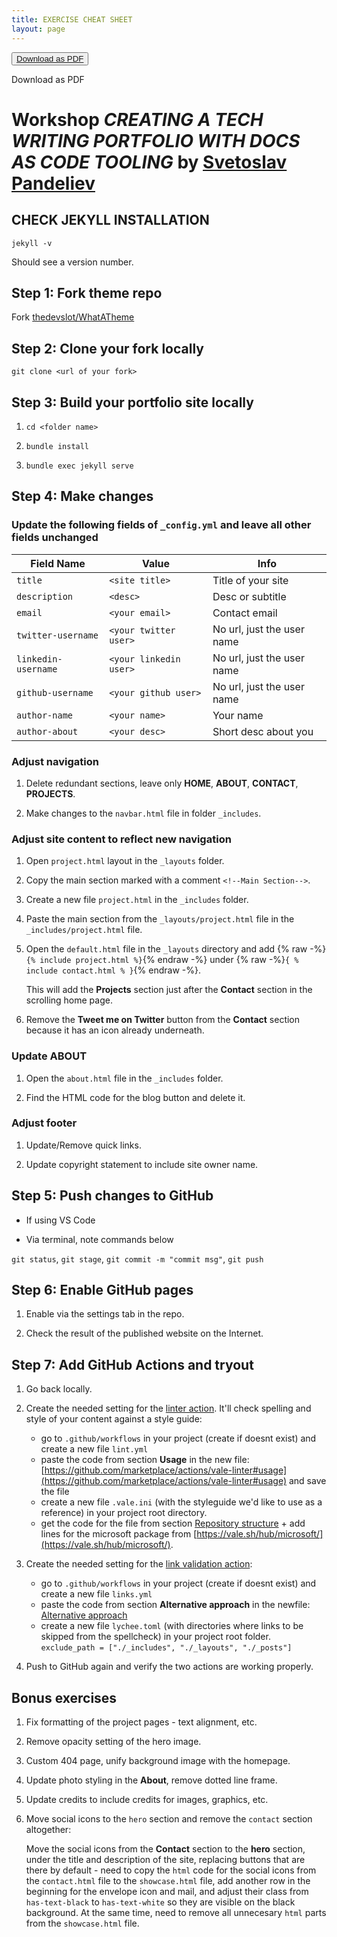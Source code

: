 ```yaml
---
title: EXERCISE CHEAT SHEET
layout: page
---
```


<button type="button is-rounded is-uppercase has-text-weight-normal is-black is-outlined"><a href="assets/docs/Exercise-Cheat-Sheet.pdf">Download as PDF</a></button>
    
<a href="{{site.url}}{{site.baseurl}}/blog"><a class="button is-rounded is-uppercase has-text-weight-normal is-black is-outlined">Download as PDF</a></a>


# Workshop *CREATING A TECH WRITING PORTFOLIO WITH DOCS AS CODE TOOLING* by [Svetoslav Pandeliev](https://www.linkedin.com/in/svetoslav-pandeliev/)

## CHECK JEKYLL INSTALLATION

`jekyll -v`

Should see a version number.

## Step 1: Fork theme repo

 Fork [thedevslot/WhatATheme](https://github.com/thedevslot/WhatATheme)

## Step 2: Clone your fork locally

 `git clone <url of your fork>` 

## Step 3: Build your portfolio site locally

 1. `cd <folder name>`

 2. `bundle install`

 3. `bundle exec jekyll serve`

## Step 4: Make changes

### Update the following fields of `_config.yml` and leave all other fields unchanged

| Field Name | Value | Info |
| ---------- | --------------- | ---- |
| `title` | `<site title>` | Title of your site |
| `description` | `<desc>` | Desc or subtitle |
| `email` | `<your email>` | Contact email |
| `twitter-username` | `<your twitter user>` | No url, just the user name |
| `linkedin-username` | `<your linkedin user>` | No url, just the user name |
| `github-username` | `<your github user>` | No url, just the user name |
| `author-name` | `<your name>` | Your name |
| `author-about` | `<your desc>` | Short desc about you |


### Adjust navigation

1. Delete redundant sections, leave only **HOME**, **ABOUT**, **CONTACT**, **PROJECTS**.

2. Make changes to the `navbar.html` file in folder `_includes`.


### Adjust site content to reflect new navigation

1. Open `project.html` layout in the `_layouts` folder.

2. Copy the main section marked with a comment `<!--Main Section-->`.

3. Create a new file `project.html` in the `_includes` folder.

4. Paste the main section from the `_layouts/project.html` file in the `_includes/project.html` file.

5. Open the `default.html` file in the `_layouts` directory and add {% raw -%}`{% include project.html %}`{% endraw -%} under {% raw -%}`{ % include contact.html % }`{% endraw -%}. 

    This will add the **Projects** section just after the **Contact** section in the scrolling home page.

3. Remove the **Tweet me on Twitter** button from the **Contact** section because it has an icon already underneath.  

### Update **ABOUT** 

1. Open the `about.html` file in the `_includes` folder.

2. Find the HTML code for the blog button and delete it.



### Adjust footer

1. Update/Remove quick links.

2. Update copyright statement to include site owner name.



## Step 5: Push changes to GitHub

- If using VS Code

- Via terminal, note commands below

`git status`, `git stage`, `git commit -m "commit msg"`, `git push`

## Step 6: Enable GitHub pages

1. Enable via the settings tab in the repo.

2. Check the result of the published website on the Internet.

## Step 7: Add GitHub Actions and tryout

1. Go back locally.

2. Create the needed setting for the [linter action](https://github.com/marketplace/actions/vale-linter). It'll check spelling and style of your content against a style guide:

    - go to `.github/workflows` in your project (create if doesnt exist) and create a new file `lint.yml`
    - paste the code from section **Usage** in the new file: [https://github.com/marketplace/actions/vale-linter#usage](https://github.com/marketplace/actions/vale-linter#usage) and save the file
    - create a new file `.vale.ini` (with the styleguide we'd like to use as a reference) in your project root directory.  
    - get the code for the file from section [Repository structure](https://github.com/marketplace/actions/vale-linter#repository-structure) + add lines for the microsoft package from [https://vale.sh/hub/microsoft/](https://vale.sh/hub/microsoft/).

3. Create the needed setting for the [link validation action](https://github.com/marketplace/actions/lychee-broken-link-checker):

    - go to `.github/workflows` in your project (create if doesnt exist) and create a new file `links.yml`
    - paste the code from section **Alternative approach** in the newfile: [Alternative approach](https://github.com/marketplace/actions/lychee-broken-link-checker#alternative-approach)
    - create a new file `lychee.toml` (with directories where links to be skipped from the spellcheck) in your project root folder.  `exclude_path = ["./_includes", "./_layouts", "./_posts"]`


4. Push to GitHub again and verify the two actions are working properly.



## Bonus exercises

1. Fix formatting of the project pages - text alignment, etc.

2. Remove opacity setting of the hero image.

3. Custom 404 page, unify background image with the homepage.

3. Update photo styling in the **About**, remove dotted line frame.

2. Update credits to include credits for images, graphics, etc.

4. Move social icons to the `hero` section and remove the `contact` section altogether:

    Move the social icons from the **Contact** section to the **hero** section, under the title and description of the site, replacing buttons that are there by default - need to copy the `html` code for the social icons from the `contact.html` file to the `showcase.html` file, add another row in the beginning for the envelope icon and mail, and adjust their class from `has-text-black` to `has-text-white` so they are visible on the black background. At the same time, need to remove all unnecesary `html` parts from the `showcase.html` file.